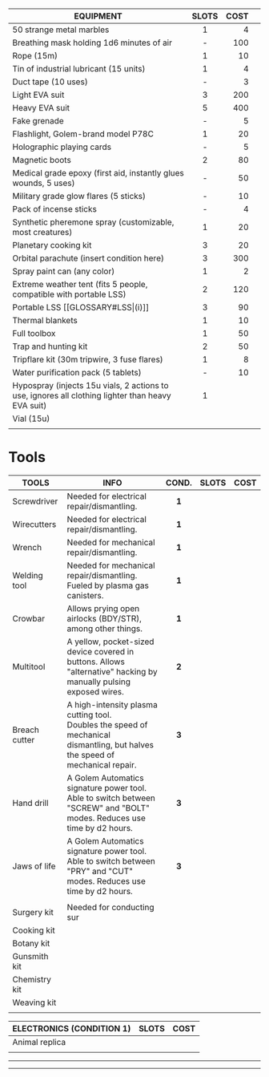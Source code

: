 
# 

| **EQUIPMENT**                                                                                     | **SLOTS** | **COST** |     |
| ------------------------------------------------------------------------------------------------- | :-------: | -------: | --- |
| 50 strange metal marbles                                                                          |     1     |        4 |     |
| Breathing mask holding 1d6 minutes of air                                                         |     -     |      100 |     |
| Rope (15m)                                                                                        |     1     |       10 |     |
| Tin of industrial lubricant (15 units)                                                            |     1     |        4 |     |
| Duct tape (10 uses)                                                                               |     -     |        3 |     |
| Light EVA suit                                                                                    |     3     |      200 |     |
| Heavy EVA suit                                                                                    |     5     |      400 |     |
| Fake grenade                                                                                      |     -     |        5 |     |
| Flashlight, Golem-brand model P78C                                                                |     1     |       20 |     |
| Holographic playing cards                                                                         |     -     |        5 |     |
| Magnetic boots                                                                                    |     2     |       80 |     |
| Medical grade epoxy (first aid, instantly glues wounds, 5 uses)                                   |     -     |       50 |     |
| Military grade glow flares (5 sticks)                                                             |     -     |       10 |     |
| Pack of incense sticks                                                                            |     -     |        4 |     |
| Synthetic pheremone spray (customizable, most creatures)                                          |     1     |       20 |     |
| Planetary cooking kit                                                                             |     3     |       20 |     |
| Orbital parachute (insert condition here)                                                         |     3     |      300 |     |
| Spray paint can (any color)                                                                       |     1     |        2 |     |
| Extreme weather tent (fits 5 people, compatible with portable LSS)                                |     2     |      120 |     |
| Portable LSS [[GLOSSARY#LSS\|(i)]]                                                                |     3     |       90 |     |
| Thermal blankets                                                                                  |     1     |       10 |     |
| Full toolbox                                                                                      |     1     |       50 |     |
| Trap and hunting kit                                                                              |     2     |       50 |     |
| Tripflare kit (30m tripwire, 3 fuse flares)                                                       |     1     |        8 |     |
| Water purification pack (5 tablets)                                                               |     -     |       10 |     |
| Hypospray (injects 15u vials, 2 actions to use, ignores all clothing lighter than heavy EVA suit) |     1     |          |     |
| Vial (15u)                                                                                        |           |          |     |
|                                                                                                   |           |          |     |

# Tools

| **TOOLS**     | **INFO**                                                                                                                               | **COND.** | **SLOTS** | **COST** |
| ------------- | -------------------------------------------------------------------------------------------------------------------------------------- | :-------: | :-------: | -------: |
| Screwdriver   | Needed for electrical repair/dismantling.                                                                                              |   **1**   |           |          |
| Wirecutters   | Needed for electrical repair/dismantling.                                                                                              |   **1**   |           |          |
| Wrench        | Needed for mechanical repair/dismantling.                                                                                              |   **1**   |           |          |
| Welding tool  | Needed for mechanical repair/dismantling.<br>Fueled by plasma gas canisters.                                                           |   **1**   |           |          |
| Crowbar       | Allows prying open airlocks (BDY/STR),<br>among other things.                                                                          |   **1**   |           |          |
| Multitool     | A yellow, pocket-sized device covered in<br>buttons. Allows "alternative" hacking by<br>manually pulsing exposed wires.                |   **2**   |           |          |
| Breach cutter | A high-intensity plasma cutting tool.<br>Doubles the speed of mechanical<br>dismantling, but halves the speed of<br>mechanical repair. |   **3**   |           |          |
| Hand drill    | A Golem Automatics signature power tool.<br>Able to switch between "SCREW" and "BOLT"<br>modes. Reduces use time by d2 hours.          |   **3**   |           |          |
| Jaws of life  | A Golem Automatics signature power tool.<br>Able to switch between "PRY" and "CUT"<br>modes. Reduces use time by d2 hours.             |   **3**   |           |          |
|               |                                                                                                                                        |           |           |          |
| Surgery kit   | Needed for conducting sur                                                                                                              |           |           |          |
| Cooking kit   |                                                                                                                                        |           |           |          |
| Botany kit    |                                                                                                                                        |           |           |          |
| Gunsmith kit  |                                                                                                                                        |           |           |          |
| Chemistry kit |                                                                                                                                        |           |           |          |
| Weaving kit   |                                                                                                                                        |           |           |          |
|               |                                                                                                                                        |           |           |          |






| **ELECTRONICS** (CONDITION 1) | **SLOTS** | **COST** |
| ----------------------------- | --------- | -------- |
| Animal replica                |           |          |
|                               |           |          |



---
---
